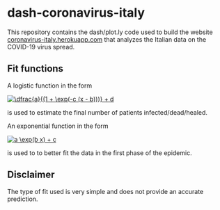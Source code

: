 # dash-coronavirus-italy

This repository contains the dash/plot.ly code used to build the website [coronavirus-italy.herokuapp.com](http://coronavirus-italy.herokuapp.com/) that analyzes the Italian data on the COVID-19 virus spread.

## Fit functions

A logistic function in the form

<a href="https://www.codecogs.com/eqnedit.php?latex=\dfrac{a}{(1&space;&plus;&space;\exp(-c&space;(x&space;-&space;b)))}&space;&plus;&space;d" target="_blank"><img src="https://latex.codecogs.com/gif.latex?\dfrac{a}{(1&space;&plus;&space;\exp(-c&space;(x&space;-&space;b)))}&space;&plus;&space;d" title="\dfrac{a}{(1 + \exp(-c (x - b)))} + d" /></a>

is used to estimate the final number of patients infected/dead/healed.



An exponential function in the form

<a href="https://www.codecogs.com/eqnedit.php?latex=a&space;\exp(b&space;x)&space;&plus;&space;c" target="_blank"><img src="https://latex.codecogs.com/gif.latex?a&space;\exp(b&space;x)&space;&plus;&space;c" title="a \exp(b x) + c" /></a>

is used to to better fit the data in the first phase of the epidemic.

## Disclaimer

The type of fit used is very simple and does not provide an accurate prediction. 

